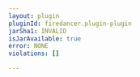 ```yaml
---
layout: plugin
pluginId: firedancer.plugin-plugin
jarSha1: INVALID
isJarAvailable: true
error: NONE
violations: []

---
```

